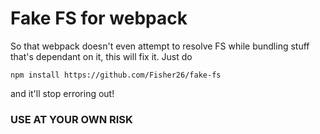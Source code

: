 # Fake FS for webpack

So that webpack doesn't even attempt to resolve FS while bundling stuff that's dependant on it, this will fix it. Just do

`npm install https://github.com/Fisher26/fake-fs` 

and it'll stop erroring out!

### USE AT YOUR OWN RISK
